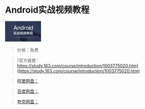 # Android实战视频教程

![img](../../../assets/study163/free/6632474041070668907.jpg)

> 价格：免费

> [官方链接：https://study.163.com/course/introduction/1003775020.htm](https://study.163.com/course/introduction/1003775020.htm)

> [阿里网盘：]()

> [百度网盘：]()

> [夸克网盘：]()
